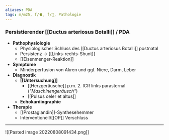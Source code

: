 ```yaml
---
aliases: PDA
tags: m/m25, f/🫀, f/🦄, Pathologie
---
```

### Persistierender [[Ductus arteriosus Botalli]] / PDA
- **Pathophysiologie**
	- Physiologischer Schluss des [[Ductus arteriosus Botalli]] postnatal
	- Persistenz → [[Links-rechts-Shunt]]
	- [[Eisenmenger-Reaktion]]
- **Symptome**
	- Minderperfusion von Akren und ggf. Niere, Darm, Leber
- **Diagnostik**
	- **[[Untersuchung]]**
		- [[Herzgeräusche]] p.m. 2. ICR links parasternal (*"Maschinengeräusch"*)
		- [[Pulsus celer et altus]]
	- **Echokardiographie**
- **Therapie**
	- [[Prostaglandin]]-Synthesehemmer
	- Interventionell/[[OP]] Verschluss
---
![[Pasted image 20220808091434.png]]